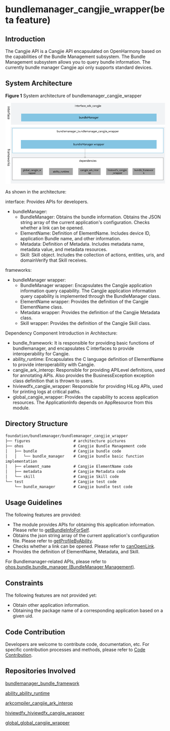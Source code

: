 # **bundlemanager_cangjie_wrapper(beta feature)**

## Introduction

The Cangjie API is a Cangjie API encapsulated on OpenHarmony based on the capabilities of the Bundle Management subsystem. The Bundle Management subsystem allows you to query bundle information. The currently bundle manager Cangjie api only supports standard devices.

## System Architecture

**Figure 1** System architecture of bundlemanager_cangjie_wrapper

![System architecture of bundlemanager_cangjie_wrapper](figures/bundlemanager_cangjie_wrapper_architecture_en.png)

As shown in the architecture:

interface: Provides APIs for developers.

- bundleManager:
  - BundleManager: Obtains the bundle information. Obtains the JSON string array of the current application's configuration. Checks whether a link can be opened.
  - ElementName: Definition of ElementName. Includes device ID, application Bundle name, and other information.
  - Metadata: Definition of Metadata. Includes metadata name, metadata value, and metadata resources.
  - Skill: Skill object. Includes the collection of actions, entities, uris, and domainVerify that Skill receives.

frameworks:

- bundleManager wrapper:
  - BundleManager wrapper: Encapsulates the Cangjie application information query capability. The Cangjie application information query capability is implemented through the BundleManager class.
  - ElementName wrapper: Provides the definition of the Cangjie ElementName class.
  - Metadata wrapper: Provides the definition of the Cangjie Metadata class.
  - Skill wrapper: Provides the definition of the Cangjie Skill class.

Dependency Component Introduction in Architecture:

- bundle_framework: It is responsible for providing basic functions of bundlemanager, and encapsulates C interfaces to provide interoperability for Cangjie.
- ability_runtime: Encapsulates the C language definition of ElementName to provide interoperability with Cangjie.
- cangjie_ark_interop: Responsible for providing APILevel definitions, used for annotating APIs. Also provides the BusinessException exception class definition that is thrown to users.
- hiviewdfx_cangjie_wrapper: Responsible for providing HiLog APIs, used for printing logs at critical paths.
- global_cangjie_wrapper: Provides the capability to access application resources. The ApplicationInfo depends on AppResource from this module.

## Directory Structure

```
foundation/bundlemanager/bundlemanager_cangjie_wrapper
├── figures                   # architecture pictures
├── ohos                      # Cangjie Bundle Management code
│   ├── bundle                # Cangjie bundle code
│   │   └── bundle_manager    # Cangjie bundle basic function implementation
│   ├── element_name          # Cangjie ElementName code
│   ├── metadata              # Cangjie Metadata code
│   └── skill                 # Cangjie Skill code
└── test                      # Cangjie test code
    └── bundle_manager        # Cangjie bundle test code
```


## Usage Guidelines

The following features are provided:

  - The module provides APIs for obtaining this application information. Please refer to [getBundleInfoForSelf](https://gitcode.com/openharmony-sig/arkcompiler_cangjie_ark_interop/blob/master/doc/Dev_Guide/source_en/cj-start/basic-knowledge/common_problem_of_application.md).
  - Obtains the json string array of the current application's configuration file. Please refer to [getProfileByAbility](https://gitcode.com/openharmony-sig/arkcompiler_cangjie_ark_interop/blob/master/doc/API_Reference/source_en/apis/AbilityKit/cj-apis-bundle_manager.md#static-func-getprofilebyabilitystring-string-string).
  - Checks whether a link can be opened. Please refer to [canOpenLink](https://gitcode.com/openharmony-sig/arkcompiler_cangjie_ark_interop/blob/master/doc/API_Reference/source_en/apis/AbilityKit/cj-apis-bundle_manager.md#static-func-canopenlinkstring).
  - Provides the definition of ElementName, Metadata, and Skill.


For Bundlemanager-related APIs, please refer to [ohos.bundle.bundle_manager (BundleManager Management)](https://gitcode.com/openharmony-sig/arkcompiler_cangjie_ark_interop/blob/master/doc/API_Reference/source_en/apis/AbilityKit/cj-apis-bundle_manager.md).

## Constraints

The following features are not provided yet:

  - Obtain other application information.
  - Obtaining the package name of a corresponding application based on a given uid.

## Code Contribution

Developers are welcome to contribute code, documentation, etc. For specific contribution processes and methods, please refer to [Code Contribution](https://gitcode.com/openharmony/docs/blob/master/en/contribute/code-contribution.md).

## Repositories Involved

[bundlemanager_bundle_framework](https://gitcode.com/openharmony/bundlemanager_bundle_framework)

[ability_ability_runtime](https://gitcode.com/openharmony/ability_ability_runtime)

[arkcompiler_cangjie_ark_interop](https://gitcode.com/openharmony-sig/arkcompiler_cangjie_ark_interop)

[hiviewdfx_hiviewdfx_cangjie_wrapper](https://gitcode.com/openharmony-sig/hiviewdfx_hiviewdfx_cangjie_wrapper)

[global_global_cangjie_wrapper](https://gitcode.com/openharmony-sig/global_global_cangjie_wrapper)

